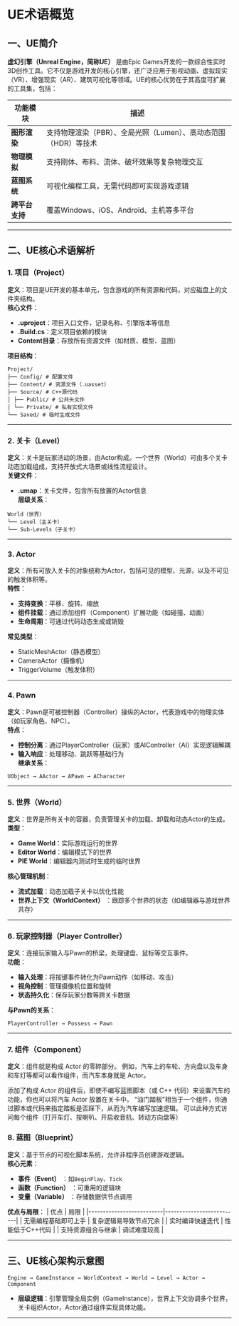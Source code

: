 # UE术语概览

## 一、UE简介
**虚幻引擎（Unreal Engine，简称UE）** 是由Epic Games开发的一款综合性实时3D创作工具。它不仅是游戏开发的核心引擎，还广泛应用于影视动画、虚拟现实（VR）、增强现实（AR）、建筑可视化等领域。UE的核心优势在于其高度可扩展的工具集，包括：

| 功能模块           | 描述                                                                 |
|--------------------|----------------------------------------------------------------------|
| **图形渲染**       | 支持物理渲染（PBR）、全局光照（Lumen）、高动态范围（HDR）等技术 |
| **物理模拟**       | 支持刚体、布料、流体、破坏效果等复杂物理交互                     |
| **蓝图系统**       | 可视化编程工具，无需代码即可实现游戏逻辑                  |
| **跨平台支持**     | 覆盖Windows、iOS、Android、主机等多平台                          |

---

## 二、UE核心术语解析

### 1. 项目（Project）
**定义**：项目是UE开发的基本单元，包含游戏的所有资源和代码，对应磁盘上的文件夹结构。  
**核心文件**：
- **.uproject**：项目入口文件，记录名称、引擎版本等信息  
- **.Build.cs**：定义项目依赖的模块  
- **Content目录**：存放所有资源文件（如材质、模型、蓝图）  

**项目结构**：
```text
Project/
├── Config/ # 配置文件
├── Content/ # 资源文件（.uasset）
├── Source/ # C++源代码
│ ├── Public/ # 公共头文件
│ └── Private/ # 私有实现文件
└── Saved/ # 临时生成文件
```

---

### 2. 关卡（Level）
**定义**：关卡是玩家活动的场景，由Actor构成。一个世界（World）可由多个关卡动态加载组成，支持开放式大场景或线性流程设计。  
**关键文件**：
- **.umap**：关卡文件，包含所有放置的Actor信息  
**层级关系**：
```text
World（世界）
└── Level（主关卡）
└── Sub-Levels（子关卡）
```

---

### 3. Actor
**定义**：所有可放入关卡的对象统称为Actor，包括可见的模型、光源，以及不可见的触发体积等。  
**特性**：
- **支持变换**：平移、旋转、缩放
- **组件挂载**：通过添加组件（Component）扩展功能（如碰撞、动画）
- **生命周期**：可通过代码动态生成或销毁  

**常见类型**：
- StaticMeshActor（静态模型）
- CameraActor（摄像机）
- TriggerVolume（触发体积）

---

### 4. Pawn
**定义**：Pawn是可被控制器（Controller）操纵的Actor，代表游戏中的物理实体（如玩家角色、NPC）。  
**特点**：
- **控制分离**：通过PlayerController（玩家）或AIController（AI）实现逻辑解耦
- **输入响应**：处理移动、跳跃等基础行为  
**继承关系**：

```text
UObject → AActor → APawn → ACharacter
```

---

### 5. 世界（World）
**定义**：世界是所有关卡的容器，负责管理关卡的加载、卸载和动态Actor的生成。  
**类型**：
- **Game World**：实际游戏运行的世界
- **Editor World**：编辑模式下的世界
- **PIE World**：编辑器内测试时生成的临时世界  

**核心管理机制**：
- **流式加载**：动态加载子关卡以优化性能
- **世界上下文（WorldContext）** ：跟踪多个世界的状态（如编辑器与游戏世界共存）

---

### 6. 玩家控制器（Player Controller）
**定义**：连接玩家输入与Pawn的桥梁，处理键盘、鼠标等交互事件。  
**功能**：
- **输入处理**：将按键事件转化为Pawn动作（如移动、攻击）
- **视角控制**：管理摄像机位置和旋转
- **状态持久化**：保存玩家分数等跨关卡数据  

**与Pawn的关系**：
```text
PlayerController → Possess → Pawn
```

---
### 7. 组件（Component）
**定义**：组件就是构成 Actor 的零碎部分。 例如，汽车上的车轮、方向盘以及车身和车灯等都可以看作组件，而汽车本身就是 Actor。

添加了构成 Actor 的组件后，即使不编写蓝图脚本（或 C++ 代码）来设置汽车的功能，你也可以将汽车 Actor 放置在关卡中。 “油门踏板”相当于一个组件，你通过脚本或代码来指定踏板是否踩下，从而为汽车编写加速逻辑。 可以此种方式访问每个组件（打开车灯、按喇叭、开启收音机、转动方向盘等）

### 8. 蓝图（Blueprint）
**定义**：基于节点的可视化脚本系统，允许非程序员创建游戏逻辑。  
**核心元素**：
- **事件（Event）** ：如`BeginPlay`、`Tick`
- **函数（Function）** ：可重用的逻辑块
- **变量（Variable）** ：存储数据供节点调用  

**优点与局限**：
| 优点                     | 局限                     |
|--------------------------|--------------------------|
| 无需编程基础即可上手     | 复杂逻辑易导致节点冗余   |
| 实时编译快速迭代         | 性能低于C++代码          |
| 支持资源组合与继承       | 调试难度较高             |

---

## 三、UE核心架构示意图
```text
Engine → GameInstance → WorldContext → World → Level → Actor → Component
```
- **层级逻辑**：引擎管理全局实例（GameInstance），世界上下文协调多个世界，关卡组织Actor，Actor通过组件实现具体功能。

---



<!-- ![UE初始界面](./image/start-1.png)  -->